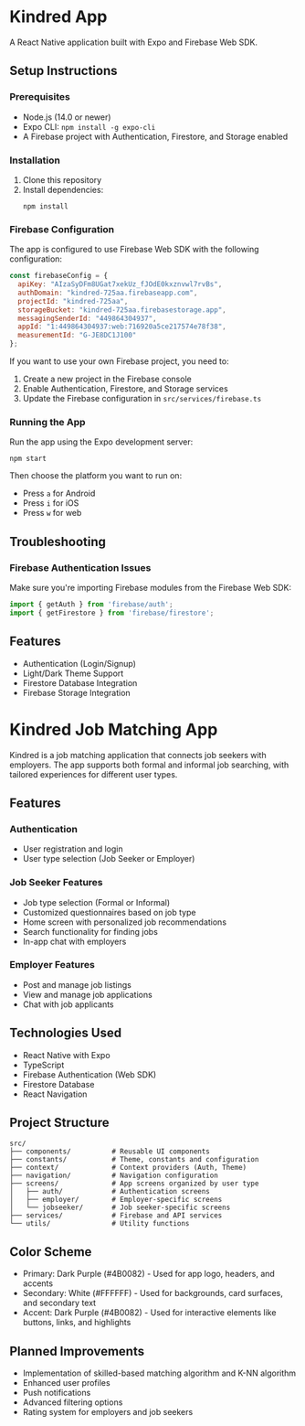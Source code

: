# Kindred App

A React Native application built with Expo and Firebase Web SDK.

## Setup Instructions

### Prerequisites
- Node.js (14.0 or newer)
- Expo CLI: `npm install -g expo-cli`
- A Firebase project with Authentication, Firestore, and Storage enabled

### Installation
1. Clone this repository
2. Install dependencies:
   ```
   npm install
   ```

### Firebase Configuration
The app is configured to use Firebase Web SDK with the following configuration:
```javascript
const firebaseConfig = {
  apiKey: "AIzaSyDFm8UGat7xekUz_fJOdE0kxznvwl7rvBs",
  authDomain: "kindred-725aa.firebaseapp.com",
  projectId: "kindred-725aa",
  storageBucket: "kindred-725aa.firebasestorage.app",
  messagingSenderId: "449864304937",
  appId: "1:449864304937:web:716920a5ce217574e78f38",
  measurementId: "G-JE8DC1J100"
};
```

If you want to use your own Firebase project, you need to:
1. Create a new project in the Firebase console
2. Enable Authentication, Firestore, and Storage services
3. Update the Firebase configuration in `src/services/firebase.ts`

### Running the App
Run the app using the Expo development server:

```
npm start
```

Then choose the platform you want to run on:
- Press `a` for Android
- Press `i` for iOS
- Press `w` for web

## Troubleshooting

### Firebase Authentication Issues
Make sure you're importing Firebase modules from the Firebase Web SDK:
```javascript
import { getAuth } from 'firebase/auth';
import { getFirestore } from 'firebase/firestore';
```

## Features
- Authentication (Login/Signup)
- Light/Dark Theme Support
- Firestore Database Integration
- Firebase Storage Integration

# Kindred Job Matching App

Kindred is a job matching application that connects job seekers with employers. The app supports both formal and informal job searching, with tailored experiences for different user types.

## Features

### Authentication
- User registration and login
- User type selection (Job Seeker or Employer)

### Job Seeker Features
- Job type selection (Formal or Informal)
- Customized questionnaires based on job type
- Home screen with personalized job recommendations
- Search functionality for finding jobs
- In-app chat with employers

### Employer Features
- Post and manage job listings
- View and manage job applications
- Chat with job applicants

## Technologies Used

- React Native with Expo
- TypeScript
- Firebase Authentication (Web SDK)
- Firestore Database
- React Navigation

## Project Structure

```
src/
├── components/          # Reusable UI components
├── constants/           # Theme, constants and configuration
├── context/             # Context providers (Auth, Theme)
├── navigation/          # Navigation configuration
├── screens/             # App screens organized by user type
│   ├── auth/            # Authentication screens
│   ├── employer/        # Employer-specific screens
│   └── jobseeker/       # Job seeker-specific screens
├── services/            # Firebase and API services
└── utils/               # Utility functions
```

## Color Scheme

- Primary: Dark Purple (#4B0082) - Used for app logo, headers, and accents
- Secondary: White (#FFFFFF) - Used for backgrounds, card surfaces, and secondary text
- Accent: Dark Purple (#4B0082) - Used for interactive elements like buttons, links, and highlights

## Planned Improvements

- Implementation of skilled-based matching algorithm and K-NN algorithm
- Enhanced user profiles
- Push notifications
- Advanced filtering options
- Rating system for employers and job seekers 